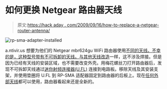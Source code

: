 # 如何更换 Netgear 路由器天线

> 原文:[https://hack aday . com/2009/09/16/how-to-replace-a-netgear-router-antenna/](https://hackaday.com/2009/09/16/how-to-replace-a-netgear-router-antenna/)

![rp-sma-adapter-installed](../Images/64cdf8e0e042ed2b253ae9c92f1eed9f.png "rp-sma-adapter-installed")

a.ntivir.us 想要为他们的 Netgear mbr624gu WiFi 路由器使用[不同的天线。不幸的是，这种型号带有不可拆卸的天线。与](http://a.ntivir.us/fjc/router-external-antenna/)[其他天线改造](http://hackaday.com/2009/08/23/aspire-one-external-antenna/)一样，这不涉及焊接。但是因为已经有天线的安装区域，也不需要改变外壳。用梅花螺丝刀打开路由器后，发现不可拆卸天线通过[迷你射频连接器(U.FL)](http://en.wikipedia.org/wiki/U.FL) 连接到电路板。移除天线及其安装支架，并使用垫圈将 U.FL 到 RP-SMA 适配器固定到路由器的后板上。现在[任何外部天线](http://hackaday.com/2009/07/07/various-cantenna-builds/)都可以使用，路由器看起来还是全新的。
